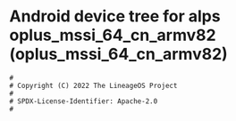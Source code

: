 # Android device tree for alps oplus_mssi_64_cn_armv82 (oplus_mssi_64_cn_armv82)

```
#
# Copyright (C) 2022 The LineageOS Project
#
# SPDX-License-Identifier: Apache-2.0
#
```
